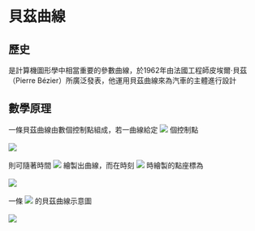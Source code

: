 # 貝茲曲線
## 歷史
是計算機圖形學中相當重要的參數曲線，於1962年由法國工程師皮埃爾·貝茲（Pierre Bézier）所廣泛發表，他運用貝茲曲線來為汽車的主體進行設計
## 數學原理
一條貝茲曲線由數個控制點組成，若一曲線給定 <img src="http://latex.codecogs.com/svg.latex?n+1"/> 個控制點
<br><br>
<img src="http://latex.codecogs.com/svg.latex?P_{0}, P_{1}, \cdots , P_{n}" />
<br><br>
則可隨著時間 <img src="http://latex.codecogs.com/svg.latex?t\in [0, 1]" /> 繪製出曲線，而在時刻 <img src="http://latex.codecogs.com/svg.latex?t"/> 時繪製的點座標為
<br><br>
<img src="http://latex.codecogs.com/svg.latex?\sum_{i=0}^{n}\binom{n}{i}t^{i}(1-t)^{n-i}P_{i}" />
<br><br>
一條 <img src="http://latex.codecogs.com/svg.latex?n+1=5" /> 的貝茲曲線示意圖
<br><br>
<img src="https://upload.wikimedia.org/wikipedia/commons/thumb/0/0b/BezierCurve.gif/240px-BezierCurve.gif" />

